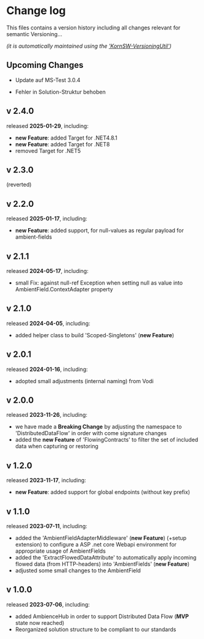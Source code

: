 # Change log
This files contains a version history including all changes relevant for semantic Versioning...

*(it is automatically maintained using the ['KornSW-VersioningUtil'](https://github.com/KornSW/VersioningUtil))*

## Upcoming Changes

- Update auf MS-Test 3.0.4

- Fehler in Solution-Struktur behoben

## v 2.4.0
released **2025-01-29**, including:
 - **new Feature**: added Target for .NET4.8.1
 - **new Feature**: added Target for .NET8
 - removed Target for .NET5



## v 2.3.0
(reverted)



## v 2.2.0
released **2025-01-17**, including:
 - **new Feature**: added support, for null-values as regular payload for ambient-fields



## v 2.1.1
released **2024-05-17**, including:
 - small Fix: against null-ref Exception when setting null as value into AmbientField.ContextAdapter property



## v 2.1.0
released **2024-04-05**, including:
 - added helper class to build 'Scoped-Singletons' (**new Feature**)



## v 2.0.1
released **2024-01-16**, including:
 - adopted small adjustments (internal naming) from Vodi



## v 2.0.0
released **2023-11-26**, including:
 - we have made a **Breaking Change** by adjusting the namespace to 'DistributedDataFlow' in order with come signature changes
 - added the **new Feature** of 'FlowingContracts' to filter the set of included data when capturing or restoring



## v 1.2.0
released **2023-11-17**, including:
 - **new Feature**: added support for global endpoints (without key prefix)



## v 1.1.0
released **2023-07-11**, including:
 - added the 'AmbientFieldAdapterMiddleware' (**new Feature**) (+setup extension) to configure a ASP .net core Webapi environment for appropriate usage of AmbientFields
 - added the 'ExtractFlowedDataAttribute' to automatically apply incoming flowed data (from HTTP-headers) into 'AmbientFields' (**new Feature**)
 - adjusted some small changes to the AmbientField



## v 1.0.0
released **2023-07-06**, including:
 - added AmbienceHub in order to support Distributed Data Flow (**MVP** state now reached)
 - Reorganized solution structure to be compliant to our standards



